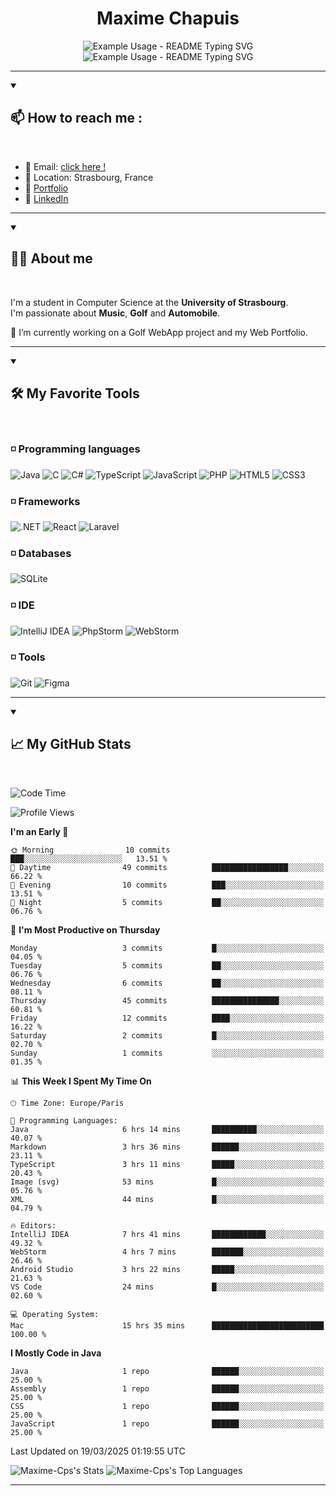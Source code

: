 
<h1 align="center">Maxime Chapuis</h1>

<p align="center">
  <img src="https://readme-typing-svg.demolab.com/?lines=IT;Certainly+Coding+or+Golfing&font=Fira%20Code&center=true&width=380&height=50&duration=4000&pause=1000" alt="Example Usage - README Typing SVG">
    <br>
  <img src="https://readme-typing-svg.demolab.com/?lines=Student;right+now&font=Fira%20Code&center=true&width=380&height=50&duration=4000&pause=1000" alt="Example Usage - README Typing SVG">
</p>

---
<details open>
    <summary><h2>📫 How to reach me :</h2></summary>
<br>


  - 📧 Email: [click here !](maxime.chapuis60@gmail.com)
  - 📌 Location: Strasbourg, France
  - 📝 [Portfolio](https://myportfolio-maxime-chapuis.vercel.app/)
  - 📝 [LinkedIn](https://www.linkedin.com/in/maxime-chapuis-dev/)

</details>

---

<details open>
    <summary><h2>🙋🏻‍️ About me </h2></summary>
<br>

I'm a student in Computer Science at the **University of Strasbourg**.
<br>
I'm passionate about **Music**, **Golf** and **Automobile**.

🔭 I’m currently working on a Golf WebApp project and my Web Portfolio.

</details>

---

<details open>
    <summary><h2>🛠️ My Favorite Tools </h2></summary>
<br>

### ◽️ Programming languages

![Java](https://img.shields.io/badge/Java-007396?style=for-the-badge&logo=java&logoColor=white)
![C](https://img.shields.io/badge/C-00599C?style=for-the-badge&logo=&logoColor=white)
![C#](https://img.shields.io/badge/C%23-239120?style=for-the-badge&logo=c-sharp&logoColor=white)
![TypeScript](https://img.shields.io/badge/TypeScript-007ACC?style=for-the-badge&logo=typescript&logoColor=white)
![JavaScript](https://img.shields.io/badge/JavaScript-F7DF1E?style=for-the-badge&logo=javascript&logoColor=black)
![PHP](https://img.shields.io/badge/PHP-777BB4?style=for-the-badge&logo=php&logoColor=white)
![HTML5](https://img.shields.io/badge/HTML5-E34F26?style=for-the-badge&logo=html5&logoColor=white)
![CSS3](https://img.shields.io/badge/CSS3-1572B6?style=for-the-badge&logo=css3&logoColor=white)

### ◽️ Frameworks

![.NET](https://img.shields.io/badge/.NET-512BD4?style=for-the-badge&logo=.net&logoColor=white)
![React](https://img.shields.io/badge/React-0a7ea4?style=for-the-badge&logo=react&logoColor=white)
![Laravel](https://img.shields.io/badge/Laravel-DD0031?style=for-the-badge&logo=laravel&logoColor=white)

### ◽️ Databases

![SQLite](https://img.shields.io/badge/SQLite-4479A1?style=for-the-badge&logo=sqlite&logoColor=white)

### ◽️ IDE

![IntelliJ IDEA](https://img.shields.io/badge/IntelliJIDEA-000000?style=for-the-badge&logo=intellij-idea&logoColor=white)
![PhpStorm](https://img.shields.io/badge/PhpStorm-000000?style=for-the-badge&logo=phpstorm&logoColor=white)
![WebStorm](https://img.shields.io/badge/WebStorm-000000?style=for-the-badge&logo=webstorm&logoColor=white)

### ◽️ Tools

![Git](https://img.shields.io/badge/Git-F05032?style=for-the-badge&logo=git&logoColor=white)
![Figma](https://img.shields.io/badge/Figma-F05032?style=for-the-badge&logo=figma&logoColor=white)

</details>

---

<details open>
    <summary><h2>📈 My GitHub Stats</h2></summary>
<br>

<!--START_SECTION:waka-->
![Code Time](http://img.shields.io/badge/Code%20Time-20%20hrs%2021%20mins-blue)

![Profile Views](http://img.shields.io/badge/Profile%20Views-32-blue)

**I'm an Early 🐤** 

```text
🌞 Morning                10 commits          ███░░░░░░░░░░░░░░░░░░░░░░   13.51 % 
🌆 Daytime                49 commits          █████████████████░░░░░░░░   66.22 % 
🌃 Evening                10 commits          ███░░░░░░░░░░░░░░░░░░░░░░   13.51 % 
🌙 Night                  5 commits           ██░░░░░░░░░░░░░░░░░░░░░░░   06.76 % 
```
📅 **I'm Most Productive on Thursday** 

```text
Monday                   3 commits           █░░░░░░░░░░░░░░░░░░░░░░░░   04.05 % 
Tuesday                  5 commits           ██░░░░░░░░░░░░░░░░░░░░░░░   06.76 % 
Wednesday                6 commits           ██░░░░░░░░░░░░░░░░░░░░░░░   08.11 % 
Thursday                 45 commits          ███████████████░░░░░░░░░░   60.81 % 
Friday                   12 commits          ████░░░░░░░░░░░░░░░░░░░░░   16.22 % 
Saturday                 2 commits           █░░░░░░░░░░░░░░░░░░░░░░░░   02.70 % 
Sunday                   1 commits           ░░░░░░░░░░░░░░░░░░░░░░░░░   01.35 % 
```


📊 **This Week I Spent My Time On** 

```text
🕑︎ Time Zone: Europe/Paris

💬 Programming Languages: 
Java                     6 hrs 14 mins       ██████████░░░░░░░░░░░░░░░   40.07 % 
Markdown                 3 hrs 36 mins       ██████░░░░░░░░░░░░░░░░░░░   23.11 % 
TypeScript               3 hrs 11 mins       █████░░░░░░░░░░░░░░░░░░░░   20.43 % 
Image (svg)              53 mins             █░░░░░░░░░░░░░░░░░░░░░░░░   05.76 % 
XML                      44 mins             █░░░░░░░░░░░░░░░░░░░░░░░░   04.79 % 

🔥 Editors: 
IntelliJ IDEA            7 hrs 41 mins       ████████████░░░░░░░░░░░░░   49.32 % 
WebStorm                 4 hrs 7 mins        ███████░░░░░░░░░░░░░░░░░░   26.46 % 
Android Studio           3 hrs 22 mins       █████░░░░░░░░░░░░░░░░░░░░   21.63 % 
VS Code                  24 mins             █░░░░░░░░░░░░░░░░░░░░░░░░   02.60 % 

💻 Operating System: 
Mac                      15 hrs 35 mins      █████████████████████████   100.00 % 
```

**I Mostly Code in Java** 

```text
Java                     1 repo              ██████░░░░░░░░░░░░░░░░░░░   25.00 % 
Assembly                 1 repo              ██████░░░░░░░░░░░░░░░░░░░   25.00 % 
CSS                      1 repo              ██████░░░░░░░░░░░░░░░░░░░   25.00 % 
JavaScript               1 repo              ██████░░░░░░░░░░░░░░░░░░░   25.00 % 
```




 Last Updated on 19/03/2025 01:19:55 UTC
<!--END_SECTION:waka-->

![Maxime-Cps's Stats](https://github-readme-stats-maximes-projects-0d1947d9.vercel.app/api?username=Maxime-Cps&theme=blueberry&show_icons=true&hide_border=false&count_private=false)
![Maxime-Cps's Top Languages](https://github-readme-stats-maximes-projects-0d1947d9.vercel.app/api/top-langs/?username=Maxime-Cps&theme=blueberry&show_icons=true&hide_border=false&layout=compact)


</details>


---
